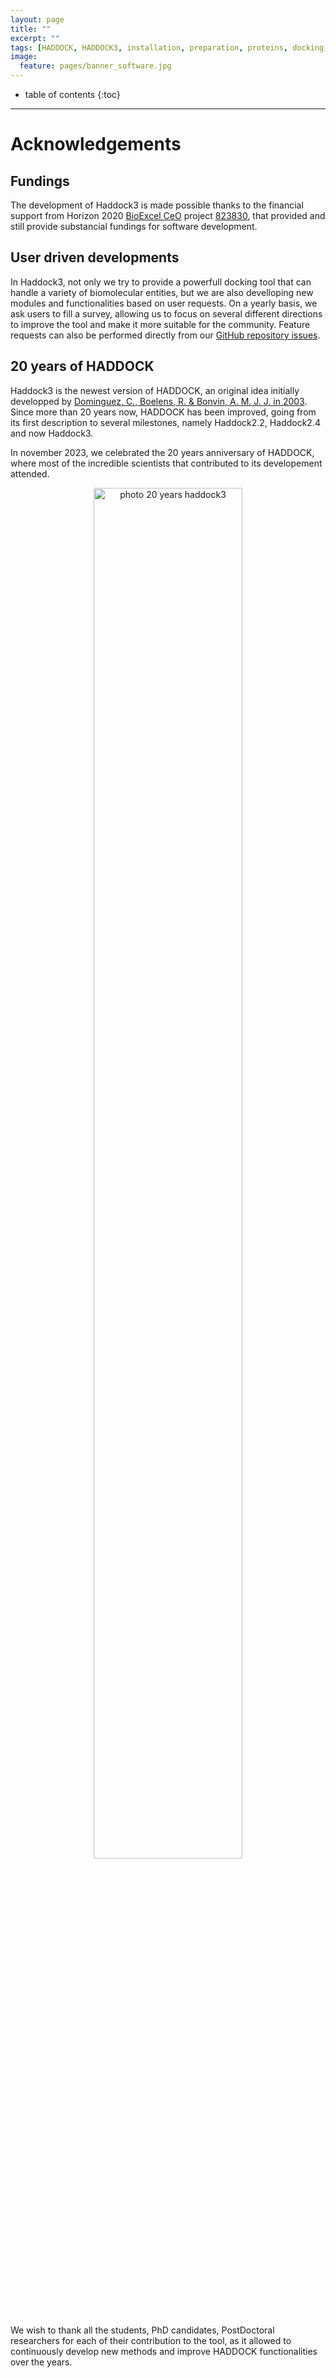 ```yaml
---
layout: page
title: ""
excerpt: ""
tags: [HADDOCK, HADDOCK3, installation, preparation, proteins, docking, analysis, workflows, manual, usage]
image:
  feature: pages/banner_software.jpg
---
```


* table of contents
{:toc}

<hr>

# Acknowledgements

## Fundings

The development of Haddock3 is made possible thanks to the financial support from Horizon 2020 [BioExcel CeO](https://www.bioexcel.eu) project [823830](https://cordis.europa.eu/project/id/823830), that provided and still provide substancial fundings for software development.


## User driven developments

In Haddock3, not only we try to provide a powerfull docking tool that can handle a variety of biomolecular entities, but we are also develloping new modules and functionalities based on user requests.
On a yearly basis, we ask users to fill a survey, allowing us to focus on several different directions to improve the tool and make it more suitable for the community.
Feature requests can also be performed directly from our [GitHub repository issues](https://github.com/haddocking/haddock3/issues/new/choose).


## 20 years of HADDOCK

Haddock3 is the newest version of HADDOCK, an original idea initially developped by [Dominguez, C., Boelens, R. & Bonvin, A. M. J. J. in 2003](https://pubs.acs.org/doi/10.1021/ja026939x).
Since more than 20 years now, HADDOCK has been improved, going from its first description to several milestones, namely Haddock2.2, Haddock2.4 and now Haddock3.

In november 2023, we celebrated the 20 years anniversary of HADDOCK, where most of the incredible scientists that contributed to its developement attended.

<figure style="text-align: center;">
<img width="75%" src="20yearshaddock.png" alt="photo 20 years haddock3">
</figure>

We wish to thank all the students, PhD candidates, PostDoctoral researchers for each of their contribution to the tool, as it allowed to continuously develop new methods and improve HADDOCK functionalities over the years.
